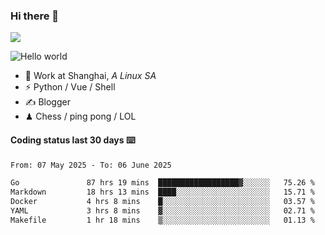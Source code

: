 ### Hi there 👋
![](https://komarev.com/ghpvc/?username=Xuhandsome)


<img src="https://github-readme-stats.vercel.app/api?username=XuHandsome&show_icons=true&theme=merko" alt="Hello world">

<br/>

- 🍻  Work at Shanghai, _A Linux SA_
- ⚡  Python / Vue / Shell
- ✍️  Blogger
- ♟  Chess / ping pong / LOL

#### Coding status last 30 days ⌨️

<!--START_SECTION:waka-->

```txt
From: 07 May 2025 - To: 06 June 2025

Go               87 hrs 19 mins  ██████████████████▓░░░░░░   75.26 %
Markdown         18 hrs 13 mins  ████░░░░░░░░░░░░░░░░░░░░░   15.71 %
Docker           4 hrs 8 mins    █░░░░░░░░░░░░░░░░░░░░░░░░   03.57 %
YAML             3 hrs 8 mins    ▓░░░░░░░░░░░░░░░░░░░░░░░░   02.71 %
Makefile         1 hr 18 mins    ▒░░░░░░░░░░░░░░░░░░░░░░░░   01.13 %
```

<!--END_SECTION:waka-->
